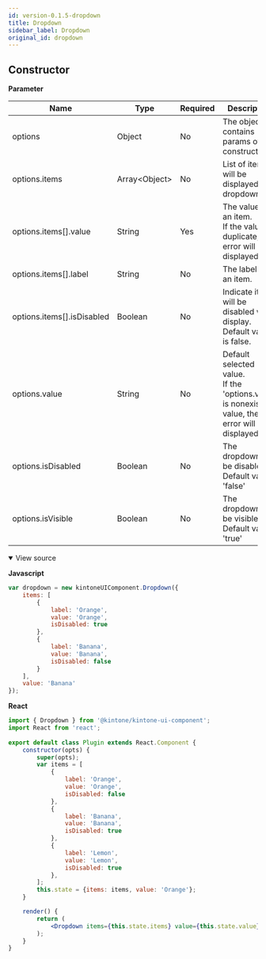 ```yaml
---
id: version-0.1.5-dropdown
title: Dropdown
sidebar_label: Dropdown
original_id: dropdown
---
```


## Constructor

**Parameter**

| Name| Type| Required| Description |
| --- | --- | --- | --- |
|options|Object|No|The object contains params of constructor.|
|options.items|Array&lt;Object&gt;|No|List of items will be displayed on dropdown.|
|options.items[].value|String|Yes|The value of an item.<br>If the value is duplicate, the error will be displayed|
|options.items[].label|String|No|The label of an item.|
|options.items[].isDisabled|Boolean|No|Indicate item will be disabled when display. Default value is false.|
|options.value|String|No|Default selected value. <br> If the 'options.value' is nonexistent value, the error will be displayed|
|options.isDisabled|Boolean|No|The dropdown will be disabled. <br> Default value: 'false'|
|options.isVisible|Boolean|No|The dropdown will be visible. <br> Default value: 'true'|


<details class="tab-container" open>
<Summary>View source</Summary>

**Javascript**
```javascript
var dropdown = new kintoneUIComponent.Dropdown({
    items: [
        {
            label: 'Orange',
            value: 'Orange',
            isDisabled: true
        },
        {
            label: 'Banana',
            value: 'Banana',
            isDisabled: false
        }
    ],
    value: 'Banana'
});
```
**React**
```jsx
import { Dropdown } from '@kintone/kintone-ui-component';
import React from 'react';
    
export default class Plugin extends React.Component {
    constructor(opts) {
        super(opts);
        var items = [
            {
                label: 'Orange',
                value: 'Orange',
                isDisabled: false
            },
            {
                label: 'Banana',
                value: 'Banana',
                isDisabled: true
            },
            {
                label: 'Lemon',
                value: 'Lemon',
                isDisabled: true
            },
        ];
        this.state = {items: items, value: 'Orange'};
    }

    render() {
        return (
            <Dropdown items={this.state.items} value={this.state.value} onChange={(value) => {this.setState({value})}} />
        );
    }
}
```
</details>